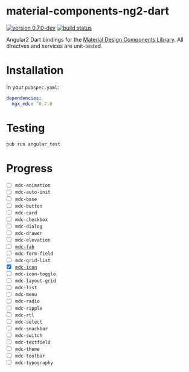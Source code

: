 # material-components-ng2-dart
[![version 0.7.0-dev](https://img.shields.io/badge/pub-0.7.0--dev-red.svg)](https://pub.dartlang.org/packages/angular2_mdc)
[![build status](https://travis-ci.org/mdc-dart/material-components-ng2-dart.svg)](https://travis-ci.org/mdc-dart/material-components-ng2-dart)

Angular2 Dart bindings for the 
[Material Design Components Library](https://github.com/material-components/material-components-web).
All directves and services are unit-tested.

# Installation
In your `pubspec.yaml`:

```yaml
dependencies:
  ngx_mdc: ^0.7.0
```

# Testing
```bash
pub run angular_test
```

# Progress
* [ ] `mdc-animation`
* [ ] `mdc-auto-init`
* [ ] `mdc-base`
* [ ] `mdc-button`
* [ ] `mdc-card`
* [ ] `mdc-checkbox`
* [ ] `mdc-dialog`
* [ ] `mdc-drawer`
* [ ] `mdc-elevation`
* [ ] [`mdc-fab`](lib/src/directives/fab)
* [ ] `mdc-form-field`
* [ ] `mdc-grid-list`
* [x] [`mdc-icon`](lib/src/directives/icon)
* [ ] `mdc-icon-toggle`
* [ ] `mdc-layout-grid`
* [ ] `mdc-list`
* [ ] `mdc-menu`
* [ ] `mdc-radio`
* [ ] `mdc-ripple`
* [ ] `mdc-rtl`
* [ ] `mdc-select`
* [ ] `mdc-snackbar`
* [ ] `mdc-switch`
* [ ] `mdc-textfield`
* [ ] `mdc-theme`
* [ ] `mdc-toolbar`
* [ ] `mdc-typography`